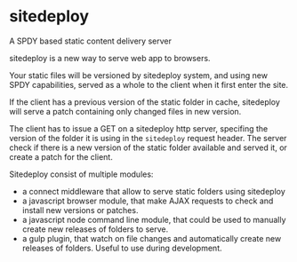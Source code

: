sitedeploy
==========

A SPDY based static content delivery server

sitedeploy is a new way to serve web app to browsers. 

Your static files will be versioned by 
sitedeploy system, and using new SPDY capabilities, served as a whole to 
the client when it first enter the site.

If the client has a previous version of the static folder in cache, sitedeploy will 
serve a patch containing only changed files in new version.

The client has to issue a GET on a sitedeploy http server, specifing the 
version of the folder it is using in the `sitedeploy` request header. 
The server check if there is a new version of the static folder available
and served it, or create a patch for the client.

Sitedeploy consist of multiple modules:

* a connect middleware that allow to serve static folders using sitedeploy
* a javascript browser module, that make AJAX requests to check and install new versions or patches.
* a javascript node command line module, that could be used to manually create new releases of folders to serve.
* a gulp plugin, that watch on file changes and automatically create new releases of folders. Useful to use during development.
